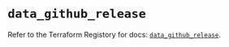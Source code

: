 # `data_github_release`

Refer to the Terraform Registory for docs: [`data_github_release`](https://registry.terraform.io/providers/integrations/github/5.36.0/docs/data-sources/release).
